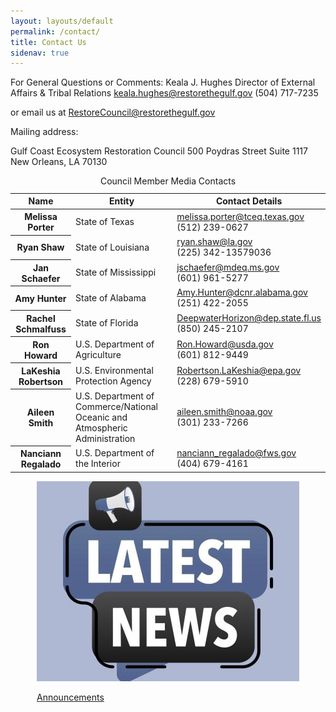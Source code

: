 ```yaml
---
layout: layouts/default
permalink: /contact/
title: Contact Us
sidenav: true
---
```


For General Questions or Comments:
Keala J. Hughes
Director of External Affairs & Tribal Relations
[keala.hughes@restorethegulf.gov](mailto:keala.hughes@restorethegulf.gov)
(504) 717-7235

or email us at [RestoreCouncil@restorethegulf.gov](RestoreCouncil@restorethegulf.gov)

Mailing address:

Gulf Coast Ecosystem Restoration Council
500 Poydras Street
Suite 1117
New Orleans, LA 70130

<table class="usa-table usa-table--borderless">
  <caption>
    Council Member Media Contacts
  </caption>
  <thead>
    <tr>
      <th scope="col">Name</th>
      <th scope="col">Entity</th>
      <th scope="col">Contact Details</th>
    </tr>
  </thead>
  <tbody>
    <tr>
      <th scope="row">Melissa Porter</th>
      <td>
        State of Texas
      </td>
      <td><a href="mailto:melissa.porter@tceq.texas.gov">melissa.porter@tceq.texas.gov</a><br>(512) 239-0627</td>
    </tr>
    <tr>
      <th scope="row">Ryan Shaw</th>
      <td>
        State of Louisiana
      </td>
      <td><a href="mailto:ryan.shaw@la.gov">ryan.shaw@la.gov</a><br>(225) 342-13579036</td>
    </tr>
    <tr>
      <th scope="row">Jan Schaefer</th>
      <td>
        State of Mississippi
      </td>
      <td><a href="mailto:jschaefer@mdeq.ms.gov">jschaefer@mdeq.ms.gov</a><br>(601) 961-5277</td>
    </tr>
    <tr>
      <th scope="row">Amy Hunter</th>
      <td>
        State of Alabama
      </td>
      <td><a href="mailto:Amy.Hunter@dcnr.alabama.gov">Amy.Hunter@dcnr.alabama.gov</a><br>(251) 422-2055</td>
    </tr>
    <tr>
      <th scope="row">Rachel Schmalfuss</th>
      <td>
        State of Florida
      </td>
      <td><a href="mailto:DeepwaterHorizon@dep.state.fl.us">DeepwaterHorizon@dep.state.fl.us</a><br>(850) 245-2107</td>
    </tr>
    <tr>
      <th scope="row">Ron Howard</th>
      <td>
        U.S. Department of Agriculture
      </td>
      <td><a href="mailto:Ron.Howard@usda.gov">Ron.Howard@usda.gov</a><br>(601) 812-9449</td>
    </tr>
    <tr>
      <th scope="row">LaKeshia Robertson</th>
      <td>
        U.S. Environmental Protection Agency
      </td>
      <td><a href="mailto:Robertson.LaKeshia@epa.gov">Robertson.LaKeshia@epa.gov</a><br>(228) 679-5910</td>
    </tr>
    <tr>
      <th scope="row">Aileen Smith</th>
      <td>
        U.S. Department of Commerce/National Oceanic and Atmospheric Administration
      </td>
      <td><a href="mailto:aileen.smith@noaa.gov">aileen.smith@noaa.gov</a><br>(301) 233-7266</td>
    </tr>
    <tr>
      <th scope="row">Nanciann Regalado</th>
      <td>
        U.S. Department of the Interior
      </td>
      <td><a href="mailto:nanciann_regalado@fws.gov">nanciann_regalado@fws.gov</a><br>(404) 679-4161</td>
    </tr>
  </tbody>
</table>

<div class="grid-container" style="display: flex;
justify-content: center; gap: 1rem; flex-wrap: wrap;">
<div class="usa-card tablet-lg:grid-col-6 widescreen:grid-col-4">
    <div class="usa-card__container">
      <div class="usa-card__media">
        <div class="usa-card__img">
          <img
            src="/uploads/Announcements_crop.jpg"
            alt="Restore Announcements"
          />
        </div>
      </div>
      <div class="usa-card__body">
        <p>
          <a href="/announcements/">Announcements</a>
        </p>
      </div>
    </div>
  </div>
</div>